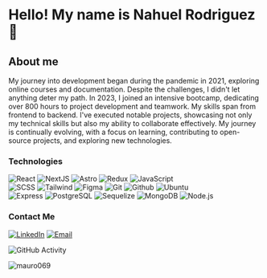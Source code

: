 # Hello! My name is Nahuel Rodriguez 🚀

## About me 
My journey into development began during the pandemic in 2021, exploring online courses and documentation. Despite the challenges, I didn't let anything deter my path. In 2023, I joined an intensive bootcamp, dedicating over 800 hours to project development and teamwork. My skills span from frontend to backend. I've executed notable projects, showcasing not only my technical skills but also my ability to collaborate effectively. My journey is continually evolving, with a focus on learning, contributing to open-source projects, and exploring new technologies.

### Technologies
  ![React](https://img.shields.io/badge/-React-333333?style=flat&logo=react)
  ![NextJS](https://img.shields.io/badge/-NextJs-333333?style=flat&logo=nextdotjs)
  ![Astro](https://img.shields.io/badge/-Astro-333333?style=flat&logo=astro)
  ![Redux](https://img.shields.io/badge/-Redux-333333?style=flat&logo=redux)
  ![JavaScript](https://img.shields.io/badge/-JavaScript-333333?style=flat&logo=javascript)
  <br/>
  ![SCSS](https://img.shields.io/badge/-SCSS-333333?style=flat&logo=SASS&logoColor=CE6B9E)
  ![Tailwind](https://img.shields.io/badge/-Tailwind-333333?style=flat&logo=tailwind-css&logoColor=CE6B9E)
  ![Figma](https://img.shields.io/badge/-Figma-333333?style=flat&logo=figma)
  ![Git](https://img.shields.io/badge/-Git-333333?style=flat&logo=git)
  ![Github](https://img.shields.io/badge/-Github-333333?style=flat&logo=github)
  ![Ubuntu](https://img.shields.io/badge/-Ubuntu-333333?style=flat&logo=ubuntu)
  <br/>
  ![Express](https://img.shields.io/badge/-Express-333333?style=flat&logo=express)
  ![PostgreSQL](https://img.shields.io/badge/-PostgreSQL-333333?style=flat&logo=postgresql)
  ![Sequelize](https://img.shields.io/badge/-Sequelize-333333?style=flat&logo=sequelize)
  ![MongoDB](https://img.shields.io/badge/-MongoDB-333333?style=flat&logo=MongoDB)
  ![Node.js](https://img.shields.io/badge/-Node.js-333333?style=flat&logo=node.js)

### Contact Me
<a href="https://www.linkedin.com/in/esteban-nahuel-rodriguez-514775203/"><img alt="LinkedIn" src="https://img.shields.io/badge/LinkedIn-Esteban%20Nahuel%20Rodriguez-blue?style=flat-square&logo=linkedin"></a>
<a href="nahuelr.developer@gmail.com"><img alt="Email" src="https://img.shields.io/badge/Gmail-nahuelr.developer@gmail.com-blue?style=flat-square&logo=gmail"></a>  

![GitHub Activity](https://github-readme-stats.vercel.app/api?username=nahuelRo&show_icons=true)

<p align="left"> <img src="https://komarev.com/ghpvc/?username=nahuelRo&label=Profile%20views&color=0e75b6&style=flat" alt="mauro069" /> </p>
